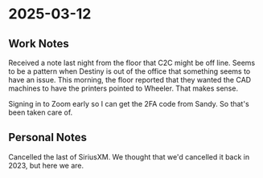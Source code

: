 # 2025-03-12

## Work Notes

Received a note last night from the floor that C2C might be off line. Seems to be a pattern when Destiny is out of the office that something seems to have an issue. This morning, the floor reported that they wanted the CAD machines to have the printers pointed to Wheeler. That makes sense.

Signing in to Zoom early so I can get the 2FA code from Sandy. So that's been taken care of.

## Personal Notes

Cancelled the last of SiriusXM. We thought that we'd cancelled it back in 2023, but here we are.
